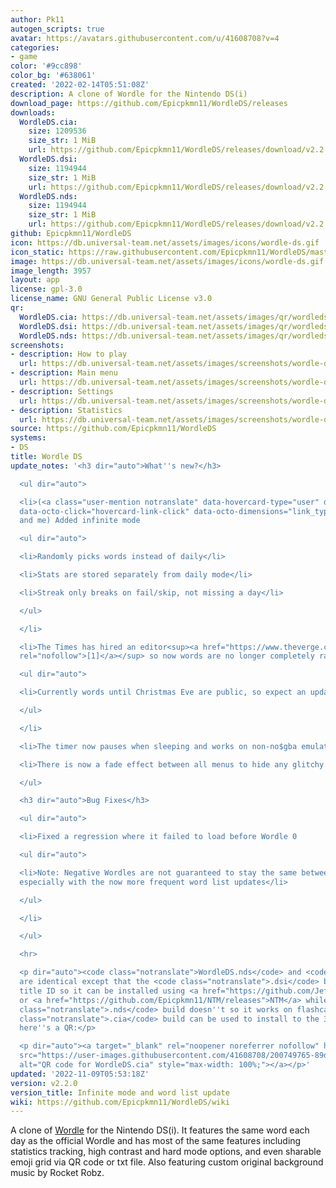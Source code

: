 ```yaml
---
author: Pk11
autogen_scripts: true
avatar: https://avatars.githubusercontent.com/u/41608708?v=4
categories:
- game
color: '#9cc898'
color_bg: '#638061'
created: '2022-02-14T05:51:08Z'
description: A clone of Wordle for the Nintendo DS(i)
download_page: https://github.com/Epicpkmn11/WordleDS/releases
downloads:
  WordleDS.cia:
    size: 1209536
    size_str: 1 MiB
    url: https://github.com/Epicpkmn11/WordleDS/releases/download/v2.2.0/WordleDS.cia
  WordleDS.dsi:
    size: 1194944
    size_str: 1 MiB
    url: https://github.com/Epicpkmn11/WordleDS/releases/download/v2.2.0/WordleDS.dsi
  WordleDS.nds:
    size: 1194944
    size_str: 1 MiB
    url: https://github.com/Epicpkmn11/WordleDS/releases/download/v2.2.0/WordleDS.nds
github: Epicpkmn11/WordleDS
icon: https://db.universal-team.net/assets/images/icons/wordle-ds.gif
icon_static: https://raw.githubusercontent.com/Epicpkmn11/WordleDS/master/resources/icon/icon.0.png
image: https://db.universal-team.net/assets/images/icons/wordle-ds.gif
image_length: 3957
layout: app
license: gpl-3.0
license_name: GNU General Public License v3.0
qr:
  WordleDS.cia: https://db.universal-team.net/assets/images/qr/wordleds-cia.png
  WordleDS.dsi: https://db.universal-team.net/assets/images/qr/wordleds-dsi.png
  WordleDS.nds: https://db.universal-team.net/assets/images/qr/wordleds-nds.png
screenshots:
- description: How to play
  url: https://db.universal-team.net/assets/images/screenshots/wordle-ds/how-to-play.png
- description: Main menu
  url: https://db.universal-team.net/assets/images/screenshots/wordle-ds/main-menu.png
- description: Settings
  url: https://db.universal-team.net/assets/images/screenshots/wordle-ds/settings.png
- description: Statistics
  url: https://db.universal-team.net/assets/images/screenshots/wordle-ds/statistics.png
source: https://github.com/Epicpkmn11/WordleDS
systems:
- DS
title: Wordle DS
update_notes: '<h3 dir="auto">What''s new?</h3>

  <ul dir="auto">

  <li>(<a class="user-mention notranslate" data-hovercard-type="user" data-hovercard-url="/users/ItsSiem/hovercard"
  data-octo-click="hovercard-link-click" data-octo-dimensions="link_type:self" href="https://github.com/ItsSiem">@ItsSiem</a>
  and me) Added infinite mode

  <ul dir="auto">

  <li>Randomly picks words instead of daily</li>

  <li>Stats are stored separately from daily mode</li>

  <li>Streak only breaks on fail/skip, not missing a day</li>

  </ul>

  </li>

  <li>The Times has hired an editor<sup><a href="https://www.theverge.com/2022/11/7/23445167/wordle-the-new-york-times-editor-tracy-bennett"
  rel="nofollow">[1]</a></sup> so now words are no longer completely random

  <ul dir="auto">

  <li>Currently words until Christmas Eve are public, so expect an update by Christmas</li>

  </ul>

  </li>

  <li>The timer now pauses when sleeping and works on non-no$gba emulators</li>

  <li>There is now a fade effect between all menus to hide any glitchy texture changes</li>

  </ul>

  <h3 dir="auto">Bug Fixes</h3>

  <ul dir="auto">

  <li>Fixed a regression where it failed to load before Wordle 0

  <ul dir="auto">

  <li>Note: Negative Wordles are not guaranteed to stay the same between versions,
  especially with the now more frequent word list updates</li>

  </ul>

  </li>

  </ul>

  <hr>

  <p dir="auto"><code class="notranslate">WordleDS.nds</code> and <code class="notranslate">WordleDS.dsi</code>
  are identical except that the <code class="notranslate">.dsi</code> build has a
  title ID so it can be installed using <a href="https://github.com/JeffRuLz/TMFH/releases">TMFH</a>
  or <a href="https://github.com/Epicpkmn11/NTM/releases">NTM</a> while the <code
  class="notranslate">.nds</code> build doesn''t so it works on flashcards. The <code
  class="notranslate">.cia</code> build can be used to install to the 3DS HOME Menu,
  here''s a QR:</p>

  <p dir="auto"><a target="_blank" rel="noopener noreferrer nofollow" href="https://user-images.githubusercontent.com/41608708/200749765-89d48516-6e2c-4601-9723-b82d6e1c5b14.png"><img
  src="https://user-images.githubusercontent.com/41608708/200749765-89d48516-6e2c-4601-9723-b82d6e1c5b14.png"
  alt="QR code for WordleDS.cia" style="max-width: 100%;"></a></p>'
updated: '2022-11-09T05:53:18Z'
version: v2.2.0
version_title: Infinite mode and word list update
wiki: https://github.com/Epicpkmn11/WordleDS/wiki
---
```

A clone of [Wordle](https://www.nytimes.com/games/wordle/index.html) for the Nintendo DS(i). It features the same word each day as the official Wordle and has most of the same features including statistics tracking, high contrast and hard mode options, and even sharable emoji grid via QR code or txt file. Also featuring custom original background music by Rocket Robz.